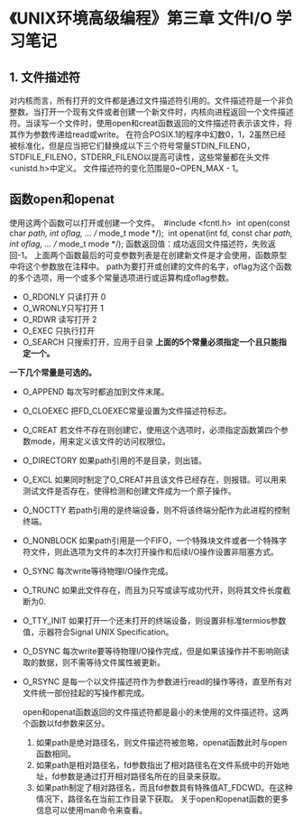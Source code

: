 # 《UNIX环境高级编程》第三章 文件I/O 学习笔记

## 1. 文件描述符
   对内核而言，所有打开的文件都是通过文件描述符引用的。文件描述符是一个非负整数。当打开一个现有文件或者创建一个新文件时，内核向进程返回一个文件描述符。当读写一个文件时，使用open和creat函数返回的文件描述符表示该文件，将其作为参数传递给read或write。
   在符合POSIX.1的程序中幻数0，1，2虽然已经被标准化，但是应当把它们替换成以下三个符号常量STDIN_FILENO，STDFILE_FILENO，STDERR_FILENO以提高可读性，这些常量都在头文件<unistd.h>中定义。
   文件描述符的变化范围是0~OPEN_MAX - 1。

## 函数open和openat
   使用这两个函数可以打开或创建一个文件。
​	#include <fcntl.h>
​	int open(const char *path, int oflag, ... /* mode_t mode */);
​	int openat(int fd, const char *path, int oflag, ... /* mode_t mode */);
   函数返回值：成功返回文件描述符，失败返回-1。
   上面两个函数最后的可变参数列表是在创建新文件是才会使用，函数原型中将这个参数放在注释中。
   path为要打开或创建的文件的名字，oflag为这个函数的多个选项，用一个或多个常量选项进行或运算构成oflag参数。
+ O_RDONLY 只读打开 0
+ O_WRONLY只写打开 1
+ O_RDWR 读写打开 2
+ O_EXEC 只执行打开
+ O_SEARCH 只搜索打开，应用于目录
**上面的5个常量必须指定一个且只能指定一个。**

**一下几个常量是可选的。**
+ O_APPEND 每次写时都追加到文件末尾。
+ O_CLOEXEC 把FD_CLOEXEC常量设置为文件描述符标志。
+ O_CREAT 若文件不存在则创建它，使用这个选项时，必须指定函数第四个参数mode，用来定义该文件的访问权限位。
+ O_DIRECTORY 如果path引用的不是目录，则出错。
+ O_EXCL 如果同时制定了O_CREAT并且该文件已经存在，则报错。可以用来测试文件是否存在，使得检测和创建文件成为一个原子操作。
+ O_NOCTTY 若path引用的是终端设备，则不将该终端分配作为此进程的控制终端。
+ O_NONBLOCK 如果path引用是一个FIFO，一个特殊块文件或者一个特殊字符文件，则此选项为文件的本次打开操作和后续I/O操作设置非阻塞方式。
+ O_SYNC 每次write等待物理I/O操作完成。
+ O_TRUNC 如果此文件存在，而且为只写或读写成功代开，则将其文件长度截断为0.
+ O_TTY_INIT 如果打开一个还未打开的终端设备，则设置非标准termios参数值，示器符合Signal UNIX Specification。
+ O_DSYNC 每次write要等待物理I/O操作完成，但是如果该操作并不影响刚读取的数据，则不需等待文件属性被更新。
+ O_RSYNC 是每一个以文件描述符作为参数进行read的操作等待，直至所有对文件统一部份挂起的写操作都完成。

   open和openat函数返回的文件描述符都是最小的未使用的文件描述符。这两个函数以fd参数来区分。
   1. 如果path是绝对路径名，则文件描述符被忽略，openat函数此时与open函数相同。
   2. 如果path是相对路径名，fd参数指出了相对路径名在文件系统中的开始地址，fd参数是通过打开相对路径名所在的目录来获取。
   3. 如果path制定了相对路径名，而且fd参数具有特殊值AT_FDCWD。在这种情况下，路径名在当前工作目录下获取。
关于open和openat函数的更多信息可以使用man命令来查看。
